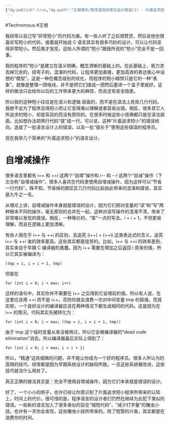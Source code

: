 ```yaml
---
{"dg-publish":true,"dg-path":"王垠博文/程序语言的常见设计错误(1) - 片面追求短小.md","permalink":"/王垠博文/程序语言的常见设计错误(1) - 片面追求短小/","created":"2023-12-12T15:04:22.513+08:00","updated":"2023-12-12T15:06:01.714+08:00"}
---
```


#Technomous #王垠 

我经常以自己写“非常短小”的代码为豪。有一些人听了之后很赞赏，然后说他也很喜欢写短小的代码，接着就开始说 C 语言其实有很多巧妙的设计，可以让代码变得非常短小。然后我才发现，这些人所谓的“短小”跟我所说的“短小”完全不是一回事。

我的程序的“短小”是建立在语义明确，概念清晰的基础上的。在此基础上，我力求去掉冗余的，绕弯子的，混淆的代码，让程序更加直接，更加高效的表达我心中设想的“模型”。这是一种在概念级别的优化，而程序的短小精悍只是它的一种“表象”。就像是整理一团电线，并不是把它们揉成一团然后塞进一个盒子里就好。这样的做法只会给你以后的工作带来更大的麻烦，而且还有安全隐患。

所以我的这种短小往往是在语义和逻辑 层面的，而不是在语法上死抠几行代码。我绝不会为了程序显得短小而让它变得难以理解或者容易出错。相反，很多其它人所追求的短小，却是盲目的而没有原则的。在很多时候这些小伎俩都只是在语法层面，比如想办法把两行代码“搓”成一行。可以说，这种“片面追求短小”的错误倾向，造就了一批语言设计上的错误，以及一批“擅长于”使用这些错误的程序员。

现在我举几个简单的“片面追求短小”的语言设计。

# 自增减操作

很多语言里都有 i++ 和 ++i 这两个“自增”操作和 i-- 和 --i 这两个“自减”操作（下文合称“自增减操作”。很多人喜欢在代码里使用自增减操作，因为这样可以“节省一行代码”。殊不知，节省掉的那区区几行代码比起由此带来的混淆和错误，其实是九牛之一毛。

从理论上讲，自增减操作本身就是错误的设计。因为它们把对变量的“读”和“写”两种根本不同的操作，毫无原则的合并在一起。这种对读写操作的混淆不清，带来了非常难以发现的错误。相反，一种等价的，“笨”一点的写法，i = i + 1，不但更易理解，而且在逻辑上更加清晰。

有些人很在乎 i++ 与 ++i 的区别，去追究 (i++) + (++i) 这类表达式的含义，追究 i++ 与 ++i 谁的效率更高。这些其实都是徒劳的。比如，i++ 与 ++i 的效率差别，其实来自于早期 C 编译器的愚蠢。因为 i++ 需要在增加之后返回 i 原来的值，所以它其实被编译为：

```
(tmp = i, i = i + 1, tmp)
```

但是在

```
for (int i = 0; i < max; i++)
```

这样的语句中，其实你并不需要在 i++ 之后得到它自增前的值。所以有人说，在这里应该用 ++i 而不是 i++，否则你就会浪费一次对中间变量 tmp 的赋值。而其实呢，一个良好设计的编译器应该在两种情况下都生成相同的代码。这是因为在 i++ 的情况，代码其实先被转化为：

```
for (int i = 0; i < max; (tmp = i, i = i + 1, tmp))
```

由于 tmp 这个临时变量从来没被用过，所以它会被编译器的“dead code elimination”消去。所以编译器最后实际上得到了：

```
for (int i = 0; i < max; i = i + 1)
```

所以，“精通”这些细微的问题，并不能让你成为一个好的程序员。很多人所认为的高明的技巧，经常都是因为早期系统设计的缺陷所致。一旦这些系统被改进，这些技巧就没什么用处了。

真正正确的做法其实是：完全不使用自增减操作，因为它们本来就是错误的设计。

好了，一个小小的例子，也许已经让你意识到了片面追求短小程序所带来的认知上，时间上的代价。很可惜的是，程序语言的设计者们仍然在继续为此犯下类似的错误。一些新的语言加入了很多类似的旨在“缩短代码”，“减少打字量”的雕虫小技。也许有一天你会发现，这些雕虫小技所带来的，除了短暂的兴奋，其实都是在浪费你的时间。